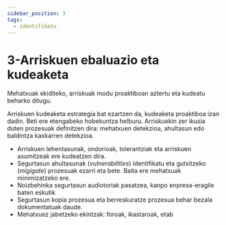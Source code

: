```yaml
---
sidebar_position: 3
tags:
  - identifikatu
---
```


# 3-Arriskuen ebaluazio eta kudeaketa

Mehatxuak ekiditeko, arriskuak modu proaktiboan aztertu eta kudeatu beharko ditugu.

Arriskuen kudeaketa estrategia bat ezartzen da, kudeaketa proaktiboa izan dadin. Beti ere etengabeko hobekuntza helburu. Arriskuekin zer ikusia duten prozesuak definitzen dira: mehatxuen detekzioa, ahultasun edo baldintza kaxkarren detekzioa.
- Arriskuen lehentasunak, ondorioak, tolerantziak eta arriskuen asumitzeak ere kudeatzen dira.
- Segurtasun ahultasunak (*vulnerabilities*) identifikatu eta gutxitzeko (*migigate*) prozesuak ezarri eta bete. Baita ere mehatxuak minimizatzeko ere.
- Noizbehinka segurtasun audiotoriak pasatzea, kanpo enpresa-eragile baten eskutik
- Segurtasun kopia prozesua eta berreskuratze prozesua behar bezala dokumentatuak daude.
- Mehatxuez jabetzeko ekintzak: foroak, ikastaroak, etab